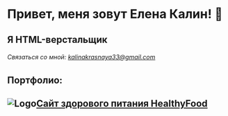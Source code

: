 # Привет, меня зовут Елена Калин! 👋

## Я HTML-верстальщик

###### Связаться со мной: kalinakrasnaya33@gmail.com

## Портфолио: 

## ![Logo](https://raw.githubusercontent.com/E1ena1/Module01-Gym/main/images/favicon/favicon.ico)[Сайт здорового питания HealthyFood](https://e1ena1.github.io/Module02-Shop/dist/)
